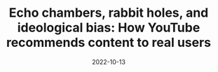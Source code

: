 ---
title: "Echo chambers, rabbit holes, and ideological bias: How YouTube recommends content to real users"
collection: public-writing
category: oped
link: https://www.brookings.edu/articles/echo-chambers-rabbit-holes-and-ideological-bias-how-youtube-recommends-content-to-real-users/
excerpt: "Elon Musk’s recent effort to buy Twitter along with court fights over social media regulation in Florida and Texas have recharged the public conversation surrounding social media and political bias..."
date: 2022-10-13
venue: 'Brookings: The Economics and Regulation of Artificial Intelligence and Emerging Technologies'
---